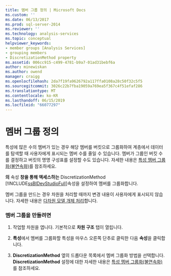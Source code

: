 ```yaml
---
title: 멤버 그룹 정의 | Microsoft Docs
ms.custom: ''
ms.date: 06/13/2017
ms.prod: sql-server-2014
ms.reviewer: ''
ms.technology: analysis-services
ms.topic: conceptual
helpviewer_keywords:
- member groups [Analysis Services]
- grouping members
- DiscretizationMethod property
ms.assetid: 006cc915-c499-4781-b9a7-01ad31bebf6a
author: minewiskan
ms.author: owend
manager: craigg
ms.openlocfilehash: 2da7f19fa9626792a117ffa0108a28c50f32c5f5
ms.sourcegitcommit: 3026c22b7fba19059a769ea5f367c4f51efaf286
ms.translationtype: MT
ms.contentlocale: ko-KR
ms.lasthandoff: 06/15/2019
ms.locfileid: "66077297"
---
```

# <a name="define-member-groups"></a>멤버 그룹 정의
  특성에 많은 수의 멤버가 있는 경우 해당 멤버를 버킷으로 그룹화하여 계층에서 데이터를 탐색할 때 사용자에게 표시되는 멤버 수를 줄일 수 있습니다. 멤버가 그룹인 버킷 수를 결정하고 버킷의 명명 구성표를 설정할 수도 있습니다. 자세한 내용은 [특성 멤버 그룹화&#40;불연속화&#41;](attribute-properties-group-attribute-members.md)를 참조하세요.  
  
 **의** 속성 **창을 통해 액세스하는** DiscretizationMethod [!INCLUDE[ssBIDevStudioFull](../../includes/ssbidevstudiofull-md.md)]속성을 설정하여 멤버를 그룹화합니다.  
  
 멤버 그룹을 만드는 경우 차원을 처리할 때까지 변경 내용이 사용자에게 표시되지 않습니다. 자세한 내용은 [다차원 모델 개체 처리](processing-a-multidimensional-model-analysis-services.md)합니다.  
  
### <a name="to-create-member-groups"></a>멤버 그룹을 만들려면  
  
1.  작업할 차원을 엽니다. 기본적으로 **차원 구조** 탭이 열립니다.  
  
2.  **특성**에서 멤버를 그룹화할 특성을 마우스 오른쪽 단추로 클릭한 다음 **속성**을 클릭합니다.  
  
3.  **DiscretizationMethod** 옆의 드롭다운 목록에서 멤버 그룹화 방법을 선택합니다. **DiscretizationMethod** 설정에 대한 자세한 내용은 [특성 멤버 그룹화&#40;불연속화&#41;](attribute-properties-group-attribute-members.md)를 참조하세요.  
  
  
